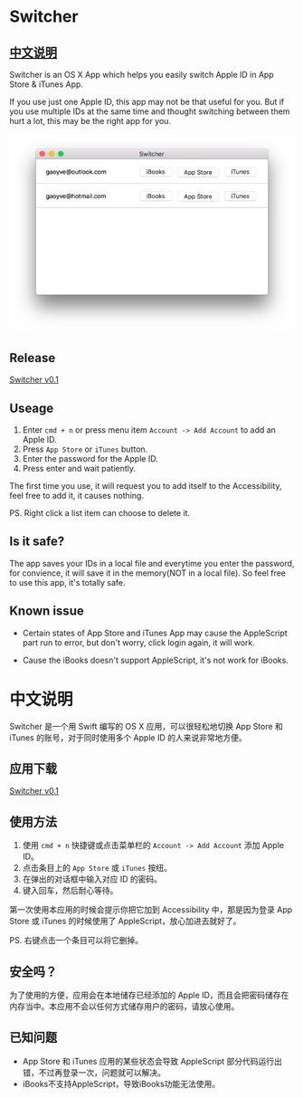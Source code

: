 # Switcher

## [中文说明](#chinese)

Switcher is an OS X App which helps you easily switch Apple ID in App Store & iTunes App.

If you use just one Apple ID, this app may not be that useful for you. But if you use multiple IDs at the same time and thought switching between them hurt a lot, this may be the right app for you.

![](images/01.jpg)

## Release
[Switcher v0.1](https://github.com/X140Yu/Switcher/releases/tag/v0.1)

## Useage
1. Enter `cmd + n` or press menu item `Account -> Add Account` to add an Apple ID.
2. Press `App Store` or `iTunes` button.
3. Enter the password for the Apple ID.
4. Press enter and wait patiently.

The first time you use, it will request you to add itself to the Accessibility, feel free to add it, it causes nothing.

PS. Right click a list item can choose to delete it.

## Is it safe?
The app saves your IDs in a local file and everytime you enter the password, for convience, it will save it in the memory(NOT in a local file). So feel free to use this app, it's totally safe. 

## Known issue
* Certain states of App Store and iTunes App may cause the AppleScript part run to error, but don't worry, click login again, it will work.


* Cause the iBooks doesn't support AppleScript, it's not work for iBooks.

<a id="chinese"></a>
# 中文说明
Switcher 是一个用 Swift 编写的 OS X 应用，可以很轻松地切换 App Store 和 iTunes 的账号，对于同时使用多个 Apple ID 的人来说非常地方便。

## 应用下载
[Switcher v0.1](https://github.com/X140Yu/Switcher/releases/tag/v0.1)

## 使用方法
1. 使用 `cmd + n` 快捷键或点击菜单栏的 `Account -> Add Account` 添加 Apple ID。
2. 点击条目上的 `App Store` 或 `iTunes` 按纽。
3. 在弹出的对话框中输入对应 ID 的密码。
4. 键入回车，然后耐心等待。

第一次使用本应用的时候会提示你把它加到 Accessibility 中，那是因为登录 App Store 或 iTunes 的时候使用了 AppleScript，放心加进去就好了。

PS. 右键点击一个条目可以将它删掉。

## 安全吗？
为了使用的方便，应用会在本地储存已经添加的 Apple ID，而且会把密码储存在内存当中。本应用不会以任何方式储存用户的密码，请放心使用。

## 已知问题
* App Store 和 iTunes 应用的某些状态会导致 AppleScript 部分代码运行出错，不过再登录一次，问题就可以解决。
* iBooks不支持AppleScript，导致iBooks功能无法使用。


